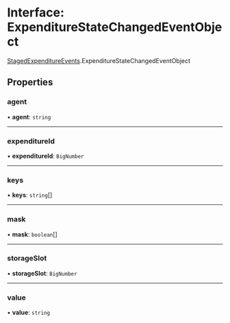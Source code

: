 # Interface: ExpenditureStateChangedEventObject

[StagedExpenditureEvents](../modules/StagedExpenditureEvents.md).ExpenditureStateChangedEventObject

## Properties

### agent

• **agent**: `string`

___

### expenditureId

• **expenditureId**: `BigNumber`

___

### keys

• **keys**: `string`[]

___

### mask

• **mask**: `boolean`[]

___

### storageSlot

• **storageSlot**: `BigNumber`

___

### value

• **value**: `string`
